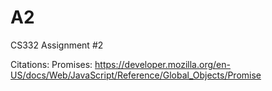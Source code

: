 # A2
CS332 Assignment #2

Citations: 
Promises: https://developer.mozilla.org/en-US/docs/Web/JavaScript/Reference/Global_Objects/Promise
